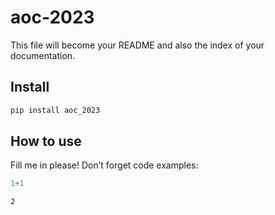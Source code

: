 aoc-2023
================

<!-- WARNING: THIS FILE WAS AUTOGENERATED! DO NOT EDIT! -->

This file will become your README and also the index of your
documentation.

## Install

``` sh
pip install aoc_2023
```

## How to use

Fill me in please! Don’t forget code examples:

``` python
1+1
```

    2
